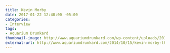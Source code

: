 ```yaml
---
title: Kevin Morby
date: 2017-01-22 12:40:00 -05:00
categories:
- Interview
tags:
- Aquarium Drunkard
thumbnail-image: http://www.aquariumdrunkard.com/wp-content/uploads/2014/10/kevin_morby.jpg
external-url: http://www.aquariumdrunkard.com/2014/10/15/kevin-morby-the-aquarium-drunkard-interview/
---
```


